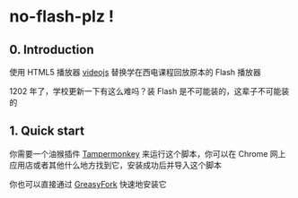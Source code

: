 no-flash-plz !
======

## 0. Introduction

使用 HTML5 播放器 [videojs](https://github.com/videojs/video.js) 替换学在西电课程回放原本的 Flash 播放器

1202 年了，学校更新一下有这么难吗？装 Flash 是不可能装的，这辈子不可能装的

## 1. Quick start

你需要一个油猴插件 [Tampermonkey](https://chrome.google.com/webstore/detail/tampermonkey/dhdgffkkebhmkfjojejmpbldmpobfkfo) 来运行这个脚本，你可以在 Chrome 网上应用店或者其他什么地方找到它，安装成功后并导入这个脚本

你也可以直接通过 [GreasyFork](https://greasyfork.org/zh-CN/scripts/425163-no-flash-plz) 快速地安装它